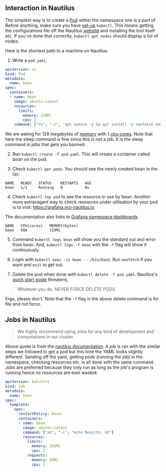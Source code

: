 ## Interaction in Nautilus

The simplest way is to create a [Pod](https://kubernetes.io/docs/concepts/workloads/pods/) within the namespace one is a part of. Before anything, make sure you have [set-up](https://ucsd-prp.gitlab.io/userdocs/start/quickstart/) `kubectl`. This means getting the configurations file off the Nautilus [website](https://portal.nrp-nautilus.io/) and installing the tool itself etc. If you've done that correctly, `kubectl get nodes` should display a list of nodes.

Here is the shortest path to a machine on Nautilus.

1. Write a `pod.yaml`,

```yaml
apiVersion: v1
kind: Pod
metadata:
  name: bean
spec:
  containers:
  - name: bean
    image: ubuntu:latest
    resources:
      limits:
        memory: 128Mi
        cpu: 1
    command: ["sh", "-c", "apt update -y && apt install -y neofetch emacs-nox && sleep 1h"]
```

We are asking for 128 megabytes of [memory](https://kubernetes.io/docs/tasks/configure-pod-container/assign-memory-resource/#specify-a-memory-request-and-a-memory-limit) with 1 [cpu-cores](https://kubernetes.io/docs/tasks/configure-pod-container/assign-cpu-resource/#specify-a-cpu-request-and-a-cpu-limit). Note that here the sleep command is fine since this is not a job. It is the sleep command in jobs that gets you banned.

2. Run `kubectl create -f pod.yaml`. This will create a container called _bean_ on the pod.

3. Check `kubectl get pods`. You should see the newly created bean in the list.

```
NAME   READY   STATUS    RESTARTS   AGE
bean   1/1     Running   0          8s
```

4. Check `kubectl top pod` to see the resource in use by bean. Another more extravagant way to check resources under utilisation by your pod is to visit: https://grafana.nrp-nautilus.io

The documentation also links to [Grafana namespace dashboards](https://grafana.nrp-nautilus.io/d/85a562078cdf77779eaa1add43ccec1e/kubernetes-compute-resources-namespace-pods.)

```
NAME   CPU(cores)   MEMORY(bytes)
bean   58m          319Mi
```

5. Command `kubectl logs bean` will show you the standard out and error from bean. And, `kubectl logs -f bean` with the `-f` flag will show it continuously.

6. Login with `kubectl exec -it bean -- /bin/bash`. Run `neofetch` if you want and `exit` to get out.

7. Delete the pod when done with `kubectl delete -f pod.yaml`. Nautilus's [quick start guide](https://ucsd-prp.gitlab.io/userdocs/start/quickstart/) threatens,

> Whatever you do, NEVER FORCE DELETE PODS

Ergo, please don't. Note that the `-f` flag in the above delete command is for file and not force.

## Jobs in Nautilus

> We highly recommend using Jobs for any kind of development and computations in our cluster.

Above quote is from the [nautilus documentation](https://ucsd-prp.gitlab.io/userdocs/running/jobs/). A job is ran with the similar steps we followed to get a pod but this time the YAML looks slightly different. Sending off the yaml, getting pods (running the job) in the namespace, checking resources etc. is all done with the same command. Jobs are preferred because they only run as long as the job's program is running hence no resources are ever wasted.

```yaml
apiVersion: batch/v1
kind: Job
metadata:
  name: bean
spec:
  template:
    spec:
      restartPolicy: Never
      containers:
      - name: bean
        image: ubuntu:latest
        command: ["sh", "-c", "echo Results: 42"]
        resources:
          limits:
            memory: 256Mi
            cpu: 2
          requests:
            memory: 64Mi
            cpu: 1
```
